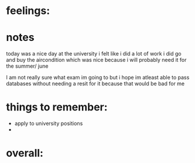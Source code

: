 # feelings:

# notes
today was a nice day at the university i felt like i did a lot of work 
i did go and buy the aircondition which was nice because i will probably need it for the summer/ june

I am not really sure what exam im going to but i hope im atleast able to pass databases without needing a resit for it because that would be bad for me 


# things to remember: 
- apply to university positions
- 
# overall:

